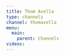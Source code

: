 ```yaml
---
title: Thom Avella
type: channels
channel: thomavella
menu:
  main:
    parent: Channels
videos:
---
```

